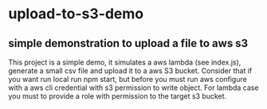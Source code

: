 # upload-to-s3-demo
## simple demonstration to upload a file to aws s3
This project is a simple demo, it simulates a aws lambda (see index.js), generate a small csv file and upload it to a aws S3 bucket.
Consider that if you want run local run npm start, but before you must run aws configure with a aws cli credential with s3 permission to write object.
For lambda case you must to provide a role with permission to the target s3 bucket.